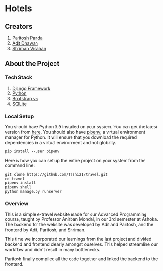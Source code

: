 # Hotels

## Creators

1. [Paritosh Panda](https://github.com/Tashi21)
2. [Adit Dhawan](https://github.com/aditd)
3. [Shriman Visahan](https://github.com/Shriman02)

## About the Project

### Tech Stack

1. [Django Framework](https://www.djangoproject.com/)
2. [Python](https://www.python.org/)
3. [Bootstrap v5](https://getbootstrap.com/)
4. [SQlLite](https://www.sqlite.org)

### Local Setup

You should have Python 3.9 installed on your system. You can get the latest version from [here](https://www.python.org/downloads/). You should also have [pipenv](https://pypi.org/project/pipenv/), a virtual environment manager for Python. It will ensure that you download the required dependencies in a virtual environment and not globally.

``` terminal
pip install --user pipenv
```

Here is how you can set up the entire project on your system from the command line:

``` terminal
git clone https://github.com/Tashi21/travel.git
cd travel
pipenv install
pipenv shell
python manage.py runserver
```

### Overview

This is a simple e-travel website made for our Advanced Programming course, taught by Professor Anirban Mondal, in our 3rd semester at Ashoka. The backend for the website was developed by Adit and Paritosh, and the frontend by Adit, Paritosh, and Shriman.

This time we incorporated our learnings from the last project and divided backend and frontend clearly amongst ouselves. This helped streamline our workflow and didn't result in many bottlenecks.

Paritosh finally compiled all the code together and linked the backend to the frontend.

<Adit add how you scraped data>
